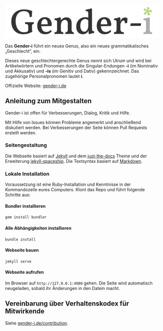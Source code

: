 ![Gender-i](/assets/images/Gender-i-512.png)

Das **Gender-i** führt ein neues Genus, also ein neues grammatikalisches „Geschlecht“, ein.

Dieses neue geschlechtergerechte Genus nennt sich Utrum und wird bei Artikelwörtern und Pronomen durch die Singular-Endungen **-i** (im Nominativ und Akkusativ) und **-is** (im Genitiv und Dativ) gekennzeichnet. Das zugehörige Personalpronomen lautet **i**.

Offizielle Website: [gender-i.de](https://gender-i.de)

## Anleitung zum Mitgestalten

Gender-i ist offen für Verbesserungen, Dialog, Kritik und Hilfe. 

Mit Hilfe von Issues können Probleme angemerkt und anschließend diskutiert werden. Bei Verbesserungen der Seite können Pull Requests erstellt werden.

### Seitengestaltung

Die Webseite basiert auf [Jekyll](https://jekyllrb.com) und dem [just-the-docs](https://pmarsceill.github.io/just-the-docs/) Theme und der Erweiterung [jekyll-spaceship](https://github.com/jeffreytse/jekyll-spaceship#usage). Die Textsyntax basiert auf [Markdown](https://www.markdownguide.org/basic-syntax/).

### Lokale Installation

Voraussetzung ist eine Ruby-Installation und Kenntnisse in der Kommandozeile eures Computers. Klont das Repo und führt folgende Schritte aus:

#### Bundler installieren

`gem install bundler`

#### Alle Abhängigkeiten installieren

`bundle install`

#### Webseite bauen

`jekyll serve`

#### Webseite aufrufen

Im Browser auf `http://127.0.0.1:4000` gehen. Die Seite wird automatisch neugeladen, sobald ihr Änderungen in den Datein macht.

## Vereinbarung über Verhaltenskodex für Mitwirkende

Siehe [gender-i.de/contribution](https://gender-i.de/contribution).